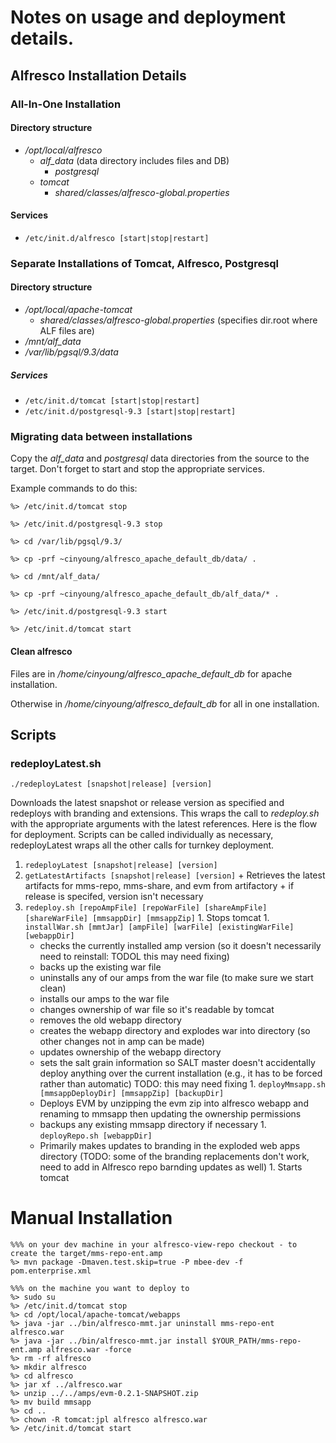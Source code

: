 # Notes on usage and deployment details.

## Alfresco Installation Details

### All-In-One Installation

#### Directory structure
+ _/opt/local/alfresco_
  + _alf_data_ (data directory includes files and DB)
    + _postgresql_
  + _tomcat_
    + _shared/classes/alfresco-global.properties_

#### Services
+ `/etc/init.d/alfresco [start|stop|restart]`

### Separate Installations of Tomcat, Alfresco, Postgresql

#### Directory structure
+ _/opt/local/apache-tomcat_
  + _shared/classes/alfresco-global.properties_ (specifies dir.root where ALF files are)
+ _/mnt/alf_data_
+ _/var/lib/pgsql/9.3/data_ 

##### Services
+ `/etc/init.d/tomcat [start|stop|restart]`
+ `/etc/init.d/postgresql-9.3 [start|stop|restart]`

### Migrating data between installations

Copy the _alf_data_ and _postgresql_ data directories from the source to the target.
Don't forget to start and stop the appropriate services.

Example commands to do this:

```
%> /etc/init.d/tomcat stop

%> /etc/init.d/postgresql-9.3 stop

%> cd /var/lib/pgsql/9.3/

%> cp -prf ~cinyoung/alfresco_apache_default_db/data/ .

%> cd /mnt/alf_data/

%> cp -prf ~cinyoung/alfresco_apache_default_db/alf_data/* .

%> /etc/init.d/postgresql-9.3 start

%> /etc/init.d/tomcat start
```

#### Clean alfresco

Files are in _/home/cinyoung/alfresco_apache_default_db_ for apache installation.

Otherwise in _/home/cinyoung/alfresco_default_db_ for all in one installation.

## Scripts

### redeployLatest.sh

`./redeployLatest [snapshot|release] [version]`

Downloads the latest snapshot or release version as specified and redeploys with branding
and extensions. This wraps the call to _redeploy.sh_ with the appropriate arguments with the
latest references. Here is the flow for deployment. Scripts can be called individually as necessary,
redeployLatest wraps all the other calls for turnkey deployment.

1. `redeployLatest [snapshot|release] [version]`
  1. `getLatestArtifacts [snapshot|release] [version]`
    + Retrieves the latest artifacts for mms-repo, mms-share, and evm from artifactory
    + if release is specifed, version isn't necessary
  1. `redeploy.sh [repoAmpFile] [repoWarFile] [shareAmpFile] [shareWarFile] [mmsappDir] [mmsappZip]`
    1. Stops tomcat
    1. `installWar.sh [mmtJar] [ampFile] [warFile] [existingWarFile] [webappDir]`
      + checks the currently installed amp version (so it doesn't necessarily need to reinstall: TODOL this may need fixing)
      + backs up the existing war file
      + uninstalls any of our amps from the war file (to make sure we start clean)
      + installs our amps to the war file
      + changes ownership of war file so it's readable by tomcat
      + removes the old webapp directory
      + creates the webapp directory and explodes war into directory (so other changes not in amp can be made)
      + updates ownership of the webapp directory
      + sets the salt grain information so SALT master doesn't accidentally deploy anything over the current installation (e.g., it has to be forced rather than automatic) TODO: this may need fixing
    1. `deployMmsapp.sh [mmsappDeployDir] [mmsappZip] [backupDir]`
      + Deploys EVM by unzipping the evm zip into alfresco webapp and renaming to mmsapp then updating the ownership permissions
      + backups any existing mmsapp directory if necessary
    1. `deployRepo.sh [webappDir]`
      + Primarily makes updates to branding in the exploded web apps directory (TODO: some of the branding replacements don't work, need to add in Alfresco repo barnding updates as well)
    1. Starts tomcat

Manual Installation
===================

```
%%% on your dev machine in your alfresco-view-repo checkout - to create the target/mms-repo-ent.amp
%> mvn package -Dmaven.test.skip=true -P mbee-dev -f pom.enterprise.xml

%%% on the machine you want to deploy to
%> sudo su
%> /etc/init.d/tomcat stop
%> cd /opt/local/apache-tomcat/webapps
%> java -jar ../bin/alfresco-mmt.jar uninstall mms-repo-ent alfresco.war
%> java -jar ../bin/alfresco-mmt.jar install $YOUR_PATH/mms-repo-ent.amp alfresco.war -force
%> rm -rf alfresco
%> mkdir alfresco
%> cd alfresco
%> jar xf ../alfresco.war
%> unzip ../../amps/evm-0.2.1-SNAPSHOT.zip
%> mv build mmsapp
%> cd ..
%> chown -R tomcat:jpl alfresco alfresco.war
%> /etc/init.d/tomcat start
```
